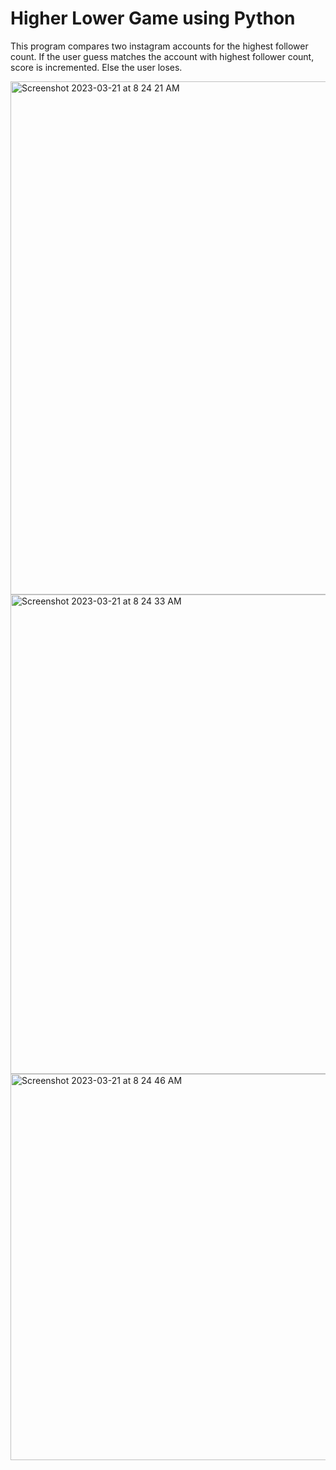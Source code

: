 # Higher Lower Game using Python

This program compares two instagram accounts for the highest follower count. If the user guess matches the account with highest follower count, score is incremented. Else the user loses.

<img width="821" alt="Screenshot 2023-03-21 at 8 24 21 AM" src="https://user-images.githubusercontent.com/54011799/226507842-2c395b5c-fbc7-4ce2-a6ae-4b4adfe09c07.png">

<img width="767" alt="Screenshot 2023-03-21 at 8 24 33 AM" src="https://user-images.githubusercontent.com/54011799/226507856-b2fb134b-c3f8-403a-ad3a-02d44d487dd3.png">

<img width="618" alt="Screenshot 2023-03-21 at 8 24 46 AM" src="https://user-images.githubusercontent.com/54011799/226507870-2fb88909-c7f1-4331-baa9-87018ea35461.png">


